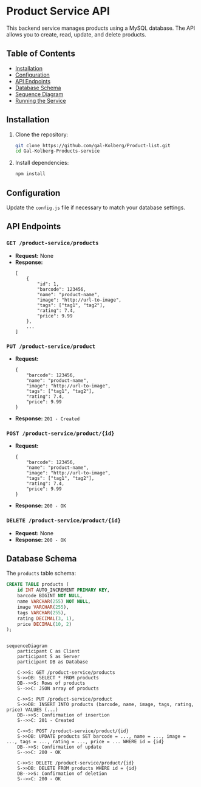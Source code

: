 # Product Service API

This backend service manages products using a MySQL database. The API allows you to create, read, update, and delete products.

## Table of Contents
- [Installation](#installation)
- [Configuration](#configuration)
- [API Endpoints](#api-endpoints)
- [Database Schema](#database-schema)
- [Sequence Diagram](#sequence-diagram)
- [Running the Service](#running-the-service)

## Installation

1. Clone the repository:
    ```sh
    git clone https://github.com/gal-Kolberg/Product-list.git
    cd Gal-Kolberg-Products-service
    ```

2. Install dependencies:
    ```sh
    npm install
    ```

## Configuration

Update the `config.js` file if necessary to match your database settings.

## API Endpoints

### `GET /product-service/products`
- **Request:** None
- **Response:**
    ```json5
    [
        {
            "id": 1,
            "barcode": 123456,
            "name": "product-name",
            "image": "http://url-to-image",
            "tags": ["tag1", "tag2"],
            "rating": 7.4,
            "price": 9.99
        },
        ...
    ]
    ```

### `PUT /product-service/product`
- **Request:**
    ```json5
    {
        "barcode": 123456,
        "name": "product-name",
        "image": "http://url-to-image",
        "tags": ["tag1", "tag2"],
        "rating": 7.4,
        "price": 9.99
    }
    ```
- **Response:** `201 - Created`

### `POST /product-service/product/{id}`
- **Request:**
    ```json5
    {
        "barcode": 123456,
        "name": "product-name",
        "image": "http://url-to-image",
        "tags": ["tag1", "tag2"],
        "rating": 7.4,
        "price": 9.99
    }
    ```
- **Response:** `200 - OK`

### `DELETE /product-service/product/{id}`
- **Request:** None
- **Response:** `200 - OK`

## Database Schema

The `products` table schema:
```sql
CREATE TABLE products (
    id INT AUTO_INCREMENT PRIMARY KEY,
    barcode BIGINT NOT NULL,
    name VARCHAR(255) NOT NULL,
    image VARCHAR(255),
    tags VARCHAR(255),
    rating DECIMAL(3, 1),
    price DECIMAL(10, 2)
);
```

```mermaid

sequenceDiagram
    participant C as Client
    participant S as Server
    participant DB as Database

    C->>S: GET /product-service/products
    S->>DB: SELECT * FROM products
    DB-->>S: Rows of products
    S-->>C: JSON array of products

    C->>S: PUT /product-service/product
    S->>DB: INSERT INTO products (barcode, name, image, tags, rating, price) VALUES (...)
    DB-->>S: Confirmation of insertion
    S-->>C: 201 - Created

    C->>S: POST /product-service/product/{id}
    S->>DB: UPDATE products SET barcode = ..., name = ..., image = ..., tags = ..., rating = ..., price = ... WHERE id = {id}
    DB-->>S: Confirmation of update
    S-->>C: 200 - OK

    C->>S: DELETE /product-service/product/{id}
    S->>DB: DELETE FROM products WHERE id = {id}
    DB-->>S: Confirmation of deletion
    S-->>C: 200 - OK

```
